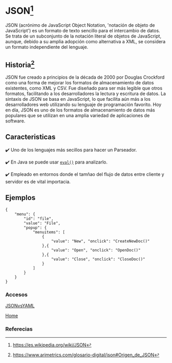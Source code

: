 # JSON[^1]
JSON (acrónimo de JavaScript Object Notation, 'notación de objeto de JavaScript') es un formato de texto sencillo para el intercambio de datos. 
Se trata de un subconjunto de la notación literal de objetos de JavaScript, aunque, debido a su amplia adopción como alternativa a XML, se considera un formato independiente del lenguaje.

## Historia[^2]
JSON fue creado a principios de la década de 2000 por Douglas Crockford como una forma de mejorar los formatos de almacenamiento de datos existentes, como XML y CSV. 
Fue diseñado para ser más legible que otros formatos, facilitando a los desarrolladores la lectura y escritura de datos. 
La sintaxis de JSON se basa en JavaScript, lo que facilita aún más a los desarrolladores web utilizando su lenguaje de programación favorito. 
Hoy en día, JSON es uno de los formatos de almacenamiento de datos más populares que se utilizan en una amplia variedad de aplicaciones de software.

## Caracteristicas
:heavy_check_mark: Uno de los lenguajes más secillos para hacer un Parseador.

:heavy_check_mark: En Java se puede usar [`eval()`](https://es.wikipedia.org/wiki/Eval) para analizarlo.

:heavy_check_mark: Empleado en entornos donde el tamñao del flujo de datos entre cliente y servidor es de vital importacia.

## Ejemplos
```
{
    "menu": {
        "id": "file",
        "value": "File",
        "popup": {
            "menuitems": [
                {
                    "value": "New", "onclick": "CreateNewDoc()"
                },{
                    "value": "Open", "onclick": "OpenDoc()"
                },{
                    "value": "Close", "onclick": "CloseDoc()"
                }
            ]
        }
    }
}
```

### Accesos

[JSONvsYAML](./JSONvsYAML.md)

[Home](/Readme.md)

### Referecias

[^1]:https://es.wikipedia.org/wiki/JSON
[^2]:https://www.arimetrics.com/glosario-digital/json#Origen_de_JSON
